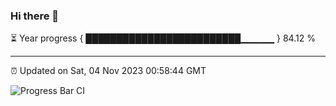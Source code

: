 ### Hi there 👋

⏳ Year progress { █████████████████████████▁▁▁▁▁ } 84.12 %

---

⏰ Updated on Sat, 04 Nov 2023 00:58:44 GMT

![Progress Bar CI](https://github.com/liununu/liununu/workflows/Progress%20Bar%20CI/badge.svg)
